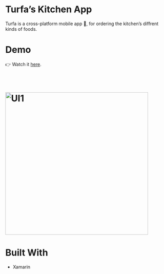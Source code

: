 # Turfa’s Kitchen App
Turfa is a cross-platform mobile app 📱, for ordering the kitchen’s diffrent kinds of foods.

# Demo 
👉 Watch it <a href="https://www.youtube.com/watch?v=6SG2Mjpv8YE">here</a>.
<br>

<h1 align=“center”>
<br>
<img width="445" alt="UI1" src="https://user-images.githubusercontent.com/44033025/59153104-f6928d00-8a5a-11e9-9718-d102feeef22d.png">
</h1>

# Built With 
* Xamarin 

